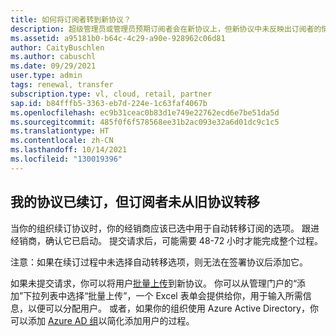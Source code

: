 ```yaml
---
title: 如何将订阅者转到新协议？
description: 超级管理员或管理员预期订阅者会在新协议上，但新协议中未反映出订阅者的情况
ms.assetid: a95181b0-b64c-4c29-a90e-928962c06d81
author: CaityBuschlen
ms.author: cabuschl
ms.date: 09/29/2021
user.type: admin
tags: renewal, transfer
subscription.type: vl, cloud, retail, partner
sap.id: b84fffb5-3363-eb7d-224e-1c63faf4067b
ms.openlocfilehash: ec9b31ceac0b83d1e749e22762ecd6e7be51da5d
ms.sourcegitcommit: 485f0f6f578568ee31b2ac093e32a6d01dc9c1c5
ms.translationtype: HT
ms.contentlocale: zh-CN
ms.lasthandoff: 10/14/2021
ms.locfileid: "130019396"
---
```

## <a name="my-agreement-was-renewed-but-the-subscribers-didnt-transfer-over-from-the-old-agreement"></a>我的协议已续订，但订阅者未从旧协议转移

当你的组织续订协议时，你的经销商应该已选中用于自动转移订阅的选项。 跟进经销商，确认它已启动。 提交请求后，可能需要 48-72 小时才能完成整个过程。 

注意：如果在续订过程中未选择自动转移选项，则无法在签署协议后添加它。

如果未提交请求，你可以将用户[批量上传](https://docs.microsoft.com/visualstudio/subscriptions/assign-license-bulk)到新协议。 你可以从管理门户的“添加”下拉列表中选择“批量上传”，一个 Excel 表单会提供给你，用于输入所需信息，以便可以分配用户。 或者，如果你的组织使用 Azure Active Directory，你可以添加 [Azure AD 组](https://docs.microsoft.com/visualstudio/subscriptions/assign-license-bulk#use-azure-active-directory-groups-to-assign-subscriptions)以简化添加用户的过程。 